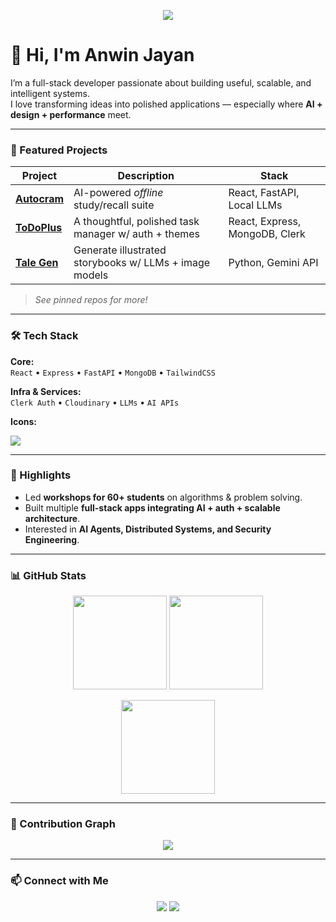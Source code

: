 <!-- Banner -->
<p align="center">
  <img src="https://readme-typing-svg.demolab.com/?lines=Hey%2C+I'm+Anwin!;Full-Stack+Developer;AI+App+Builder;System+Design+Enthusiast&center=true&width=500&height=50" />
</p>

# 👋 Hi, I'm **Anwin Jayan**

I’m a full-stack developer passionate about building useful, scalable, and intelligent systems.  
I love transforming ideas into polished applications — especially where **AI + design + performance** meet.

---

### 🚀 Featured Projects
| Project | Description | Stack |
|--------|-------------|-------|
| **[Autocram](https://github.com/AnwinJayan/autocram)** | AI-powered *offline* study/recall suite | React, FastAPI, Local LLMs |
| **[ToDoPlus](https://github.com/AnwinJayan/to-do-plus)** | A thoughtful, polished task manager w/ auth + themes | React, Express, MongoDB, Clerk |
| **[Tale Gen](https://github.com/AnwinJayan/tale-gen)** | Generate illustrated storybooks w/ LLMs + image models | Python, Gemini API |

> *See pinned repos for more!*

---

### 🛠 Tech Stack

**Core:**  
`React` • `Express` • `FastAPI` • `MongoDB` • `TailwindCSS`

**Infra & Services:**  
`Clerk Auth` • `Cloudinary` • `LLMs` • `AI APIs`

**Icons:**
<p align="left">
  <img src="https://skillicons.dev/icons?i=react,nodejs,fastapi,express,mongodb,python,ts,tailwind,cloudinary" />
</p>

---

### 🎯 Highlights
- Led **workshops for 60+ students** on algorithms & problem solving.
- Built multiple **full-stack apps integrating AI + auth + scalable architecture**.
- Interested in **AI Agents, Distributed Systems, and Security Engineering**.

---

### 📊 GitHub Stats
<p align="center">
  <img src="https://github-readme-stats.vercel.app/api?username=AnwinJayan&show_icons=true&theme=tokyonight" height="150" />
  <img src="https://streak-stats.demolab.com/?user=AnwinJayan&theme=tokyonight" height="150" />
</p>

<p align="center">
  <img src="https://github-readme-stats.vercel.app/api/top-langs/?username=AnwinJayan&layout=compact&theme=tokyonight" height="150" />
</p>

---

### 🐍 Contribution Graph
<p align="center">
  <img src="https://raw.githubusercontent.com/AnwinJayan/AnwinJayan/output/github-contribution-grid-snake.svg" />
</p>

---

### 📫 Connect with Me
<p align="center">
  <a href="https://www.linkedin.com/in/anwin-jayan-644aa5254/"><img src="https://img.shields.io/badge/LinkedIn-blue?style=for-the-badge&logo=linkedin"></a>
  <a href="https://portfolio.appsbyanwin.live"><img src="https://img.shields.io/badge/Portfolio-111111?style=for-the-badge&logo=vercel"></a>
</p>
